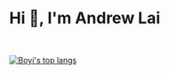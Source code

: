 <h1>Hi 👋, I'm Andrew Lai</h1>

<br />

<div align="left">
  
[![Boyi's top langs](https://github-readme-stats.vercel.app/api/top-langs?username=xegativ&theme=tokyonight)](#typescriptjavascript)

</div>
